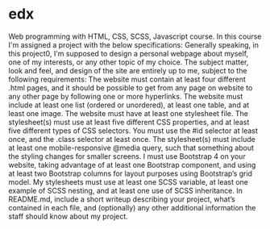 # edx
Web programming with HTML, CSS, SCSS, Javascript course.
In this course I'm assigned a project with the below specifications:
Generally speaking, in this project0, I'm supposed to design a personal webpage about myself, one of my interests, 
or any other topic of my choice. The subject matter, look and feel, and design of the site are entirely up to me, subject to the following requirements:
The website must contain at least four different .html pages, and it should be possible to get from any page on  website to any other page by following one or more hyperlinks.
The website must include at least one list (ordered or unordered), at least one table, and at least one image.
The website must have at least one stylesheet file.
The stylesheet(s) must use at least five different CSS properties, and at least five different types of CSS selectors. You must use the #id selector at least once, and the .class selector at least once.
The stylesheet(s) must include at least one mobile-responsive @media query, such that something about the styling changes for smaller screens.
I must use Bootstrap 4 on your website, taking advantage of at least one Bootstrap component, and using at least two Bootstrap columns for layout purposes using Bootstrap’s grid model.
My stylesheets must use at least one SCSS variable, at least one example of SCSS nesting, and at least one use of SCSS inheritance.
In README.md, include a short writeup describing your project, what’s contained in each file, and (optionally) any other additional information the staff should know about my project.

